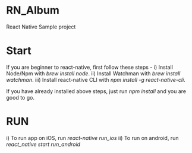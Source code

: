 # RN_Album
React Native Sample project

# Start 
If you are beginner to react-native, first follow these steps - 
i) Install Node/Npm with _brew install node_.
ii) Install Watchman with _brew install watchman_.
iii) Install react-native CLI with _npm install -g react-native-cli_.

If you have already installed above steps, just run _npm install_ and you are good to go.

# RUN
i) To run app on iOS, run _react-native run_ios_ 
ii) To run on android, run _react_native start run_android_


